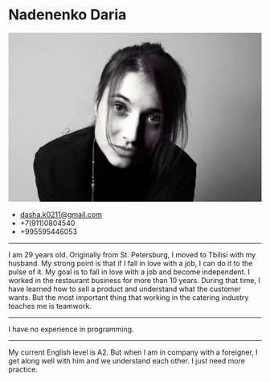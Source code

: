# Nadenenko Daria
 ![Nadenenko photo](/images/my_photo.jpg)
* dasha.k0211@gmail.com
* +7(911)0804540
* +995595446053
--- 
I am 29 years old. Originally from St. Petersburg, I moved to Tbilisi with my husband. 
My strong point is that if I fall in love with a job, I can do it to the pulse of it. My goal is to fall in love with a job and become independent. I worked in the restaurant business for more than 10 years. During that time, I have learned how to sell a product and understand what the customer wants. But the most important thing that working in the catering industry teaches me is teamwork. 
***
I have no experience in programming. 
***

My current English level is A2. But when I am in company with a foreigner, I get along well with him and we understand each other. I just need more practice. 